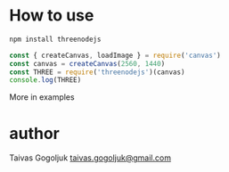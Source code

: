 # How to use
```bash
npm install threenodejs
```

```js
const { createCanvas, loadImage } = require('canvas')
const canvas = createCanvas(2560, 1440)
const THREE = require('threenodejs')(canvas)
console.log(THREE)

```


More in examples


# author
Taivas Gogoljuk taivas.gogoljuk@gmail.com
